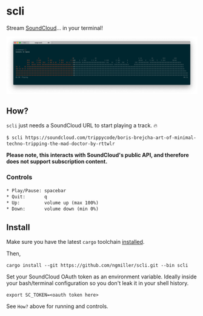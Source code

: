 scli
====

Stream [SoundCloud](https://soundcloud.com)... in your terminal!

![screenshot](./docs/screenshot.png)

## How?

`scli` just needs a SoundCloud URL to start playing a track. :fire:

```
$ scli https://soundcloud.com/trippycode/boris-brejcha-art-of-minimal-techno-tripping-the-mad-doctor-by-rttwlr
```

**Please note, this interacts with SoundCloud's public API, and therefore does not support subscription content.**

### Controls

```
* Play/Pause: spacebar
* Quit:       q
* Up:         volume up (max 100%)
* Down:       volume down (min 0%)
```

## Install

Make sure you have the latest `cargo` toolchain [installed](https://www.rust-lang.org/tools/install).

Then,

```
cargo install --git https://github.com/ngmiller/scli.git --bin scli
```

Set your SoundCloud OAuth token as an environment variable. Ideally inside your bash/terminal configuration
so you don't leak it in your shell history.

```
export SC_TOKEN=<oauth token here>
```

See `How?` above for running and controls.
